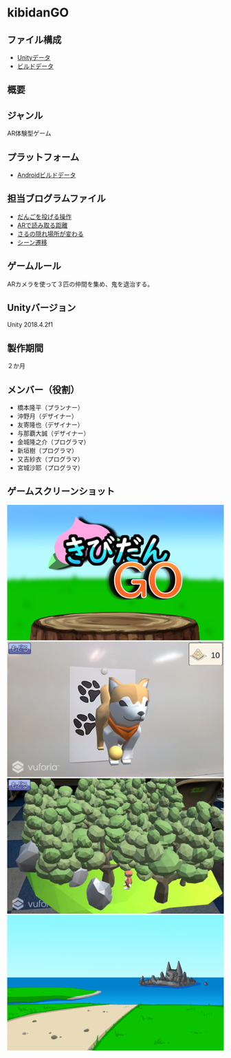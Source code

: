 # kibidanGO

## ファイル構成  
* [Unityデータ](./kibidanGO/)  
* [ビルドデータ](./Executable/)  

## 概要  

## ジャンル  
AR体験型ゲーム  

## プラットフォーム  
* [Androidビルドデータ](./Executable/kibidanGO.apk)  

## 担当ブログラムファイル  
* [だんごを投げる操作](./kibidanGO/Assets/DogScene/Scripts/d_dangoOp.cs)  
* [ARで読み取る距離](./kibidanGO/Assets/DogScene/Scripts/d_dogTarget.cs)  
* [さるの隠れ場所が変わる](./kibidanGO/Assets/OniScene/MonkeyScene/Scripts/m_monkey.cs)  
* [シーン遷移](./kibidanGO/Assets/ARScene/Scripts/a_TouchObj.cs)  

## ゲームルール  
ARカメラを使って３匹の仲間を集め、鬼を退治する。  

## Unityバージョン  
Unity 2018.4.2f1  

## 製作期間  
２か月

## メンバー（役割）  
* 橋本隆平（プランナー）  
* 沖野月（デザイナー）  
* 友寄隆也（デザイナー）  
* 与那覇大誠（デザイナー）  
* 金城隆之介（プログラマ）  
* 新垣樹（プログラマ）  
* 又吉紗衣（プログラマ）  
* 宮城沙耶（プログラマ）  

## ゲームスクリーンショット  
![タイトル画面](./ScreenShot/Title.png)  
![プレイ画面１](/ScreenShot/playScene1.png)  
![プレイ画面２](./ScreenShot/playScene2.png)  
![エンディング画面](./ScreenShot/Ending.png)  